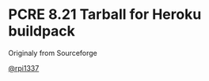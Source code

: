 # PCRE 8.21 Tarball for Heroku buildpack
Originaly from Sourceforge

[@rpi1337](http://twitter.com/rpi1337)
